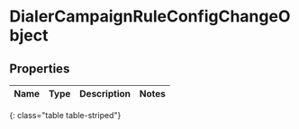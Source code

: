 # DialerCampaignRuleConfigChangeObject


## Properties

| Name | Type | Description | Notes |
| ------------ | ------------- | ------------- | ------------- |
{: class="table table-striped"}



